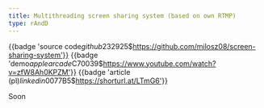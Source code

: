 ```yaml
---
title: Multithreading screen sharing system (based on own RTMP)
type: rAndD
---
```


{{badge 'source code$github$232925$https://github.com/milosz08/screen-sharing-system'}}
{{badge 'demo$applearcade$C70039$https://www.youtube.com/watch?v=zfW8Ah0KPZM'}}
{{badge 'article (pl)$linkedin$0077B5$https://shorturl.at/LTmG6'}}

Soon
